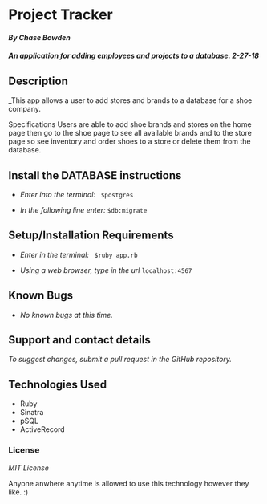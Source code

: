 # Project Tracker

#### _By Chase Bowden_

#### _An application for adding employees and projects to a database. 2-27-18_

## Description

_This app allows a user to add stores and brands to a database for a shoe company.

Specifications
Users are able to add shoe brands and stores on the home page then go to the shoe page to see all available brands and to the store page so see inventory and order shoes to a store or delete them from the database.

## Install the DATABASE instructions

* _Enter into the terminal:_ ``` $postgres```

* _In the following line enter:_ ```$db:migrate```


## Setup/Installation Requirements

  * _Enter in the terminal:_ ``` $ruby app.rb```

  * _Using a web browser, type in the url_ ``` localhost:4567 ```

## Known Bugs

  * _No known bugs at this time._

## Support and contact details

  _To suggest changes, submit a pull request in the GitHub repository._

## Technologies Used

  * Ruby
  * Sinatra
  * pSQL
  * ActiveRecord

### License

  *MIT License*

Anyone anwhere anytime is allowed to use this technology however they like. :)

